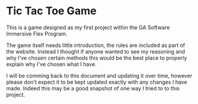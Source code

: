 # Tic Tac Toe Game

This is a game designed as my first project within the GA Software Immersive Flex Program.

The game itself needs little introduction, the rules are included as part of the website. Instead I thought if anyone wanted to see my reasoning and why I've chosen certain methods this would be the best place to properly explain why I've chosen what I have.

I will be comming back to this document and updating it over time, however please don't expect it to be kept updated exactly with any changes I have made. Indeed this may be a good snapshot of one way I tried to to this project.
